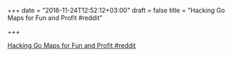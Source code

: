 +++
date = "2016-11-24T12:52:12+03:00"
draft = false
title = "Hacking Go Maps for Fun and Profit  #reddit"

+++

<p><a href="https://t.co/EmZLydqrPk">Hacking Go Maps for Fun and Profit  #reddit</a></p>

